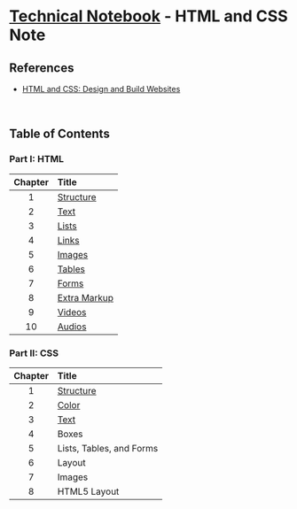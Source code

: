 # [Technical Notebook](../README.md) - HTML and CSS Note
## References
- [HTML and CSS: Design and Build Websites](https://www.wiley.com/en-gb/HTML+and+CSS%3A+Design+and+Build+Websites-p-9781118008188)

<br />

## Table of Contents
### Part I: HTML
| Chapter | Title |
| :-: | :- |
| 1 | [Structure](./notes/Part%20I/Chapter_1.md) |
| 2 | [Text](./notes/Part%20I/Chapter_2.md) |
| 3 | [Lists](./notes/Part%20I/Chapter_3.md) |
| 4 | [Links](./notes/Part%20I/Chapter_4.md) |
| 5 | [Images](./notes/Part%20I/Chapter_5.md) |
| 6 | [Tables](./notes/Part%20I/Chapter_6.md) |
| 7 | [Forms](./notes/Part%20I/Chapter_7.md) |
| 8 | [Extra Markup](./notes/Part%20I/Chapter_8.md) |
| 9 | [Videos](./notes/Part%20I/Chapter_9.md) |
| 10 | [Audios](./notes/Part%20I/Chapter_10.md) |

### Part II: CSS
| Chapter | Title |
| :-: | :- |
| 1 | [Structure](./notes/Part%20II/Chapter_1.md) |
| 2 | [Color](./notes/Part%20II/Chapter_2.md) |
| 3 | [Text](./notes/Part%20II/Chapter_3.md) |
| 4 | Boxes |
| 5 | Lists, Tables, and Forms |
| 6 | Layout |
| 7 | Images |
| 8 | HTML5 Layout |

<br />
